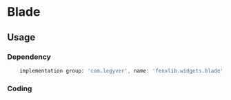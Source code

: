 # Blade
## Usage
### Dependency
```gradle
    implementation group: 'com.legyver', name: 'fenxlib.widgets.blade', version: '2.1.2.5'
```
### Coding

